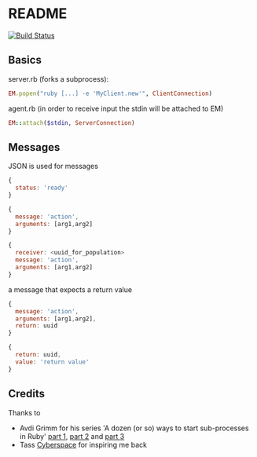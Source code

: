 README
======

[![Build Status](https://secure.travis-ci.org/grrrisu/intruders.png?branch=master)](http://travis-ci.org/grrrisu/intruders)

Basics
------

server.rb (forks a subprocess):

```ruby
EM.popen("ruby [...] -e 'MyClient.new'", ClientConnection)
```

agent.rb (in order to receive input the stdin will be attached to EM)

```ruby
EM::attach($stdin, ServerConnection)
```

Messages
--------

JSON is used for messages

```javascript
{
  status: 'ready'
}

{
  message: 'action',
  arguments: [arg1,arg2]
}

{
  receiver: <uuid_for_population>
  message: 'action',
  arguments: [arg1,arg2]
}
```

a message that expects a return value

```javascript
{
  message: 'action',
  arguments: [arg1,arg2],
  return: uuid
}

{
  return: uuid,
  value: 'return value'
}
```

Credits
-------

Thanks to
* Avdi Grimm for his series 'A dozen (or so) ways to start sub-processes in Ruby' [part 1](http://devver.wordpress.com/2009/06/30/a-dozen-or-so-ways-to-start-sub-processes-in-ruby-part-1/), [part 2](http://devver.wordpress.com/2009/07/13/a-dozen-or-so-ways-to-start-sub-processes-in-ruby-part-2/) and [part 3](http://devver.wordpress.com/2009/10/12/ruby-subprocesses-part_3/)
* Tass [Cyberspace](https://github.com/Tass/cyberspace) for inspiring me back
